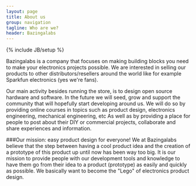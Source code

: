 ```yaml
---
layout: page
title: About us
group: navigation
tagline: Who are we?
header: Bazingalabs
---
```

{% include JB/setup %}

Bazingalabs is a company that focuses on making building blocks you need to make your electronics projects possible. We are  interested in selling our products to other distributors/resellers around the world like for example Sparkfun electronics (yes we're fans). 

Our main activity besides running the store, is to design open source hardware and software. In the future we will seed, grow and support the community that will hopefully start developing around us. We will do so by providing online courses in topics such as product design, electronics engineering, mechanical engineering, etc As well as by providing a place for people to post about their DIY or commercial projects, collaborate and share experiences and information. 


###Our mission: easy product design for everyone!
We at Bazingalabs believe that the step between having a cool product idea and the creation of a prototype of this product up until now has been way too big. It is our mission to provide people with our development tools and knowledge to have them go from their idea to a product (prototype) as easily and quickly as possible. We basically want to become the "Lego" of electronics product design.